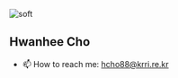 ![soft](https://capsule-render.vercel.app/api?type=soft&color=auto&text=Hwanhee's&#32;Lab.&fontSize=40&animation=twinkling)

## Hwanhee Cho <a id="wave">
- 📫 How to reach me: hcho88@krri.re.kr
